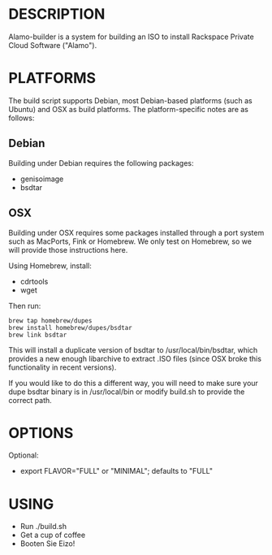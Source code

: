 DESCRIPTION
===========

Alamo-builder is a system for building an ISO to install Rackspace Private Cloud Software ("Alamo").

PLATFORMS
=========

The build script supports Debian, most Debian-based platforms (such as Ubuntu) and OSX as build platforms. The platform-specific notes are as follows:

Debian
------

Building under Debian requires the following packages:

* genisoimage
* bsdtar

OSX
---

Building under OSX requires some packages installed through a port system such as MacPorts, Fink or Homebrew. We only test on Homebrew, so we will provide those instructions here.

Using Homebrew, install:

* cdrtools
* wget

Then run:

    brew tap homebrew/dupes
    brew install homebrew/dupes/bsdtar
    brew link bsdtar

This will install a duplicate version of bsdtar to /usr/local/bin/bsdtar, which provides a new enough libarchive to extract .ISO files (since OSX broke this functionality in recent versions).

If you would like to do this a different way, you will need to make sure your dupe bsdtar binary is in /usr/local/bin or modify build.sh to provide the correct path.

OPTIONS
=======

Optional:

* export FLAVOR="FULL" or "MINIMAL"; defaults to "FULL"

USING
=====

* Run ./build.sh
* Get a cup of coffee
* Booten Sie Eizo!
